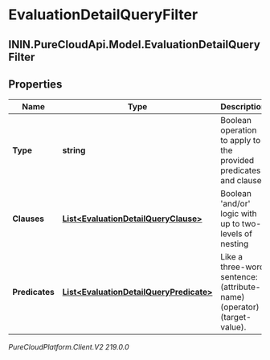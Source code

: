 # EvaluationDetailQueryFilter

## ININ.PureCloudApi.Model.EvaluationDetailQueryFilter

## Properties

|Name | Type | Description | Notes|
|------------ | ------------- | ------------- | -------------|
| **Type** | **string** | Boolean operation to apply to the provided predicates and clauses | |
| **Clauses** | [**List&lt;EvaluationDetailQueryClause&gt;**](EvaluationDetailQueryClause) | Boolean &#39;and/or&#39; logic with up to two-levels of nesting | [optional] |
| **Predicates** | [**List&lt;EvaluationDetailQueryPredicate&gt;**](EvaluationDetailQueryPredicate) | Like a three-word sentence: (attribute-name) (operator) (target-value). | [optional] |



_PureCloudPlatform.Client.V2 219.0.0_
